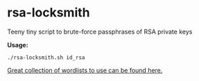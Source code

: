 # rsa-locksmith

Teeny tiny script to brute-force passphrases of RSA private keys

**Usage:**

    ./rsa-locksmith.sh id_rsa

[Great collection of wordlists to use can be found here.](https://github.com/danielmiessler/SecLists/tree/master/Passwords)
